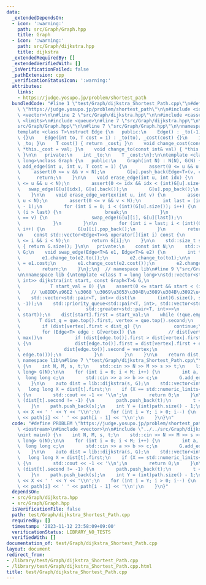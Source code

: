 ```yaml
---
data:
  _extendedDependsOn:
  - icon: ':warning:'
    path: src/Graph/Graph.hpp
    title: Graph
  - icon: ':warning:'
    path: src/Graph/dijkstra.hpp
    title: dijkstra
  _extendedRequiredBy: []
  _extendedVerifiedWith: []
  _isVerificationFailed: false
  _pathExtension: cpp
  _verificationStatusIcon: ':warning:'
  attributes:
    links:
    - https://judge.yosupo.jp/problem/shortest_path
  bundledCode: "#line 1 \"test/Graph/dijkstra_Shortest_Path.cpp\"\n#define PROBLEM\
    \ \"https://judge.yosupo.jp/problem/shortest_path\"\n\n#include <iostream>\n#include\
    \ <vector>\n\n#line 2 \"src/Graph/dijkstra.hpp\"\n\n#include <cassert>\n#include\
    \ <limits>\n#include <queue>\n#line 7 \"src/Graph/dijkstra.hpp\"\n\n#line 2 \"\
    src/Graph/Graph.hpp\"\n\n#line 7 \"src/Graph/Graph.hpp\"\n\nnamespace lib {\n\
    template <class T>\nstruct Edge {\n   public:\n    Edge() : _to(-1), _cost(0)\
    \ {}\n    Edge(int to, T cost = 1) : _to(to), _cost(cost) {}\n    int to() { return\
    \ _to; }\n    T cost() { return _cost; }\n    void change_cost(const T& val) {\
    \ *this._cost = val; }\n    void change_to(const int& val) { *this._to = val;\
    \ }\n\n   private:\n    int _to;\n    T _cost;\n};\n\ntemplate <class T = long\
    \ long>\nclass Graph {\n   public:\n    Graph(int N) : N(N), G(N) {}\n    void\
    \ add_edge(int u, int v, T cost = 1) {\n        assert(0 <= u && u < N);\n   \
    \     assert(0 <= v && v < N);\n        G[u].push_back(Edge<T>(v, cost));\n  \
    \      return;\n    }\n\n    void erase_edge(int u, int idx) {\n        assert(0\
    \ <= u && u < N);\n        assert(0 <= idx && idx < (int)G[u].size());\n     \
    \   swap_edge(G[u][idx], G[u].back());\n        G[u].pop_back();\n        return;\n\
    \    }\n\n    void erase_edge_vertex(int u, int v) {\n        assert(0 <= u &&\
    \ u < N);\n        assert(0 <= v && v < N);\n        int last = (int)(G[u].size()\
    \ - 1);\n        for (int i = 0; i < (int)(G[u].size()); i++) {\n            if\
    \ (i > last) {\n                break;\n            }\n            if (G[u][i].to()\
    \ == v) {\n                swap_edge(G[u][i], G[u][last]);\n                last--;\n\
    \            }\n        }\n\n        for (int i = last; i < (int)(G[u].size());\
    \ i++) {\n            G[u][i].pop_back();\n        }\n        return;\n    }\n\
    \n    const std::vector<Edge<T>>& operator[](int i) const {\n        assert(0\
    \ <= i && i < N);\n        return G[i];\n    }\n\n    std::size_t size() const\
    \ { return G.size(); }\n\n   private:\n    const int N;\n    std::vector<std::vector<Edge<T>>>\
    \ G;\n    void swap_edge(Edge<T>& e1, Edge<T>& e2) {\n        int to1 = e1.to();\n\
    \        e1.change_to(e2.to());\n        e2.change_to(to1);\n\n        T cost1\
    \ = e1.cost;\n        e1.change_cost(e2.cost());\n        e2.change_ost(cost1);\n\
    \        return;\n    }\n};\n}  // namespace lib\n#line 9 \"src/Graph/dijkstra.hpp\"\
    \n\nnamespace lib {\ntemplate <class T = long long>\nstd::vector<std::pair<T,\
    \ int>> dijkstra(int start, const Graph<T>& G,\n                             \
    \           T start_val = 0) {\n    assert(0 <= start && start < (int)G.size());\n\
    \    // \u8DDD\u96E2 \u3068 \u3069\u3053\u304B\u3089\u304B\u3092\u4FDD\u6301\n\
    \    std::vector<std::pair<T, int>> dist(\n        (int)G.size(), std::make_pair(std::numeric_limits<T>::max(),\
    \ -1));\n    std::priority_queue<std::pair<T, int>, std::vector<std::pair<T, int>>,\n\
    \                        std::greater<std::pair<T, int>>>\n        que;\n    que.push(std::make_pair(start_val,\
    \ start));\n    dist[start].first = start_val;\n    while (!que.empty()) {\n \
    \       T dist_q = que.top().first, vertex = que.top().second;\n        que.pop();\n\
    \        if (dist[vertex].first < dist_q) {\n            continue;\n        }\n\
    \        for (Edge<T> edge : G[vertex]) {\n            // dist[vertex] is not\
    \ max()\n            if (dist[edge.to()].first > dist[vertex].first + edge.cost())\
    \ {\n                dist[edge.to()].first = dist[vertex].first + edge.cost();\n\
    \                dist[edge.to()].second = vertex;\n                que.push(std::make_pair(dist[edge.to()].first,\
    \ edge.to()));\n            }\n        }\n    }\n\n    return dist;\n}\n}  //\
    \ namespace lib\n#line 7 \"test/Graph/dijkstra_Shortest_Path.cpp\"\n\nint main()\
    \ {\n    int N, M, s, t;\n    std::cin >> N >> M >> s >> t;\n    lib::Graph<long\
    \ long> G(N);\n\n    for (int i = 0; i < M; i++) {\n        int a, b;\n      \
    \  long long c;\n        std::cin >> a >> b >> c;\n        G.add_edge(a, b, c);\n\
    \    }\n\n    auto dist = lib::dijkstra(s, G);\n    std::vector<int> path;\n \
    \   long long X = dist[t].first;\n    if (X == std::numeric_limits<long long>::max())\
    \ {\n        std::cout << -1 << '\\n';\n        return 0;\n    }\n\n    while\
    \ (dist[t].second != -1) {\n        path.push_back(t);\n        t = dist[t].second;\n\
    \    }\n    path.push_back(s);\n    int Y = (int)path.size() - 1;\n    std::cout\
    \ << X << ' ' << Y << '\\n';\n    for (int i = Y; i > 0; i--) {\n        std::cout\
    \ << path[i] << ' ' << path[i - 1] << '\\n';\n    }\n}\n"
  code: "#define PROBLEM \"https://judge.yosupo.jp/problem/shortest_path\"\n\n#include\
    \ <iostream>\n#include <vector>\n\n#include \"../../src/Graph/dijkstra.hpp\"\n\
    \nint main() {\n    int N, M, s, t;\n    std::cin >> N >> M >> s >> t;\n    lib::Graph<long\
    \ long> G(N);\n\n    for (int i = 0; i < M; i++) {\n        int a, b;\n      \
    \  long long c;\n        std::cin >> a >> b >> c;\n        G.add_edge(a, b, c);\n\
    \    }\n\n    auto dist = lib::dijkstra(s, G);\n    std::vector<int> path;\n \
    \   long long X = dist[t].first;\n    if (X == std::numeric_limits<long long>::max())\
    \ {\n        std::cout << -1 << '\\n';\n        return 0;\n    }\n\n    while\
    \ (dist[t].second != -1) {\n        path.push_back(t);\n        t = dist[t].second;\n\
    \    }\n    path.push_back(s);\n    int Y = (int)path.size() - 1;\n    std::cout\
    \ << X << ' ' << Y << '\\n';\n    for (int i = Y; i > 0; i--) {\n        std::cout\
    \ << path[i] << ' ' << path[i - 1] << '\\n';\n    }\n}"
  dependsOn:
  - src/Graph/dijkstra.hpp
  - src/Graph/Graph.hpp
  isVerificationFile: false
  path: test/Graph/dijkstra_Shortest_Path.cpp
  requiredBy: []
  timestamp: '2023-11-12 23:58:09+09:00'
  verificationStatus: LIBRARY_NO_TESTS
  verifiedWith: []
documentation_of: test/Graph/dijkstra_Shortest_Path.cpp
layout: document
redirect_from:
- /library/test/Graph/dijkstra_Shortest_Path.cpp
- /library/test/Graph/dijkstra_Shortest_Path.cpp.html
title: test/Graph/dijkstra_Shortest_Path.cpp
---
```

